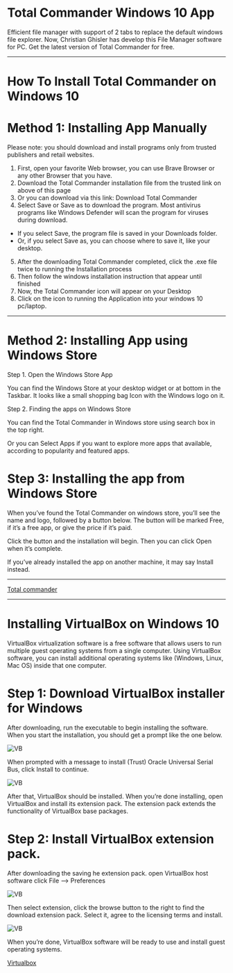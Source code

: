 # Total Commander Windows 10 App 
Efficient file manager with support of 2 tabs to replace the default windows file explorer. Now, Christian Ghisler has develop this File Manager software for PC. Get the latest version of Total Commander for free.

---
# How To Install Total Commander on Windows 10
# Method 1: Installing App Manually
Please note: you should download and install programs only from trusted publishers and retail websites.

  1. First, open your favorite Web browser, you can use Brave Browser or any other Browser that you have. 
  2. Download the Total Commander installation file from the trusted link on above of this page
  3. Or you can download via this link: Download Total Commander
  4. Select Save or Save as to download the program. Most antivirus programs like Windows Defender will scan the program for viruses during download.
  * If you select Save, the program file is saved in your Downloads folder.
  * Or, if you select Save as, you can choose where to save it, like your desktop.
  5. After the downloading Total Commander completed, click the .exe file twice to running the Installation process
  6. Then follow the windows installation instruction that appear until finished
  7. Now, the Total Commander icon will appear on your Desktop
  8. Click on the icon to running the Application into your windows 10 pc/laptop.

---

# Method 2: Installing App using Windows Store
  Step 1. Open the Windows Store App

You can find the Windows Store at your desktop widget or at bottom in the Taskbar. It looks like a small shopping bag Icon with the Windows logo on it.

  Step 2. Finding the apps on Windows Store

You can find the Total Commander in Windows store using search box in the top right.

Or you can Select Apps if you want to explore more apps that available, according to popularity and featured apps.

# Step 3: Installing the app from Windows Store

When you’ve found the Total Commander on windows store, you’ll see the name and logo, followed by a button below. The button will be marked Free, if it’s a free app, or give the price if it’s paid.

Click the button and the installation will begin. Then you can click Open when it’s complete.

If you’ve already installed the app on another machine, it may say Install instead.

---
[Total commander](https://windows-1.com/total-commander-for-pc/)

---
# Installing VirtualBox on Windows 10
VirtualBox virtualization software is a free software that allows users to run multiple guest operating systems from a single computer. Using VirtualBox software, you can install additional operating systems like (Windows, Linux, Mac OS) inside that one computer.
# Step 1: Download VirtualBox installer for Windows
After downloading, run the executable to begin installing the software. When you start the installation, you should get a prompt like the one below.

![VB](https://websiteforstudents.com/wp-content/uploads/2016/08/xvirtualbox_windows_installation.png.pagespeed.ic.KLn9rFsoEV.webp)

When prompted with a message to install (Trust) Oracle Universal Serial Bus, click Install to continue.

![VB](https://websiteforstudents.com/wp-content/uploads/2016/08/xvirtualbox-windows-trusted-app.png.pagespeed.ic.YNimSrBCx8.webp)

After that, VirtualBox should be installed. When you’re done installing, open VirtualBox and install its extension pack.
The extension pack extends the functionality of VirtualBox base packages. 

# Step 2: Install VirtualBox extension pack.
After downloading the saving he extension pack. open VirtualBox host software click File –> Preferences

![VB](https://websiteforstudents.com/wp-content/uploads/2016/08/xvirtualbox-extension-pack-install.png.pagespeed.ic.s-Dixp3M-y.webp)

Then select extension, click the browse button to the right to find the download extension pack. Select it, agree to the licensing terms and install.

![VB](https://websiteforstudents.com/wp-content/uploads/2016/08/xvirtualbox-extension-pack-update.png.pagespeed.ic.Ek21dhF_PM.webp)

When you’re done, VirtualBox software will be ready to use and install guest operating systems.

[Virtualbox](https://websiteforstudents.com/installing-virtualbox-windows-10/)
